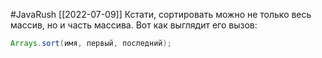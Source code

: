#JavaRush 
[[2022-07-09]]
Кстати, сортировать можно не только весь массив, но и часть массива. Вот как выглядит его вызов:

```java
Arrays.sort(имя, первый, последний);
```
